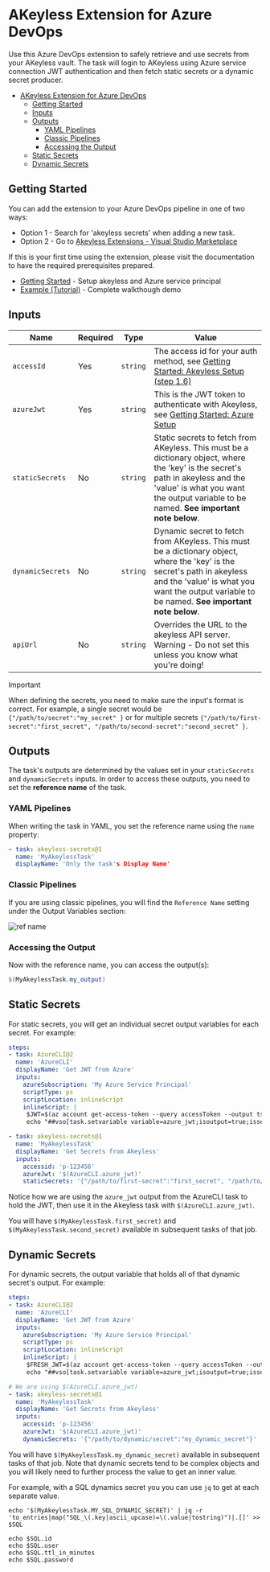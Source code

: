 # AKeyless Extension for Azure DevOps

Use this Azure DevOps extension to safely retrieve and use secrets from your AKeyless vault. The task will login to AKeyless using Azure service connection JWT authentication and then fetch static secrets or a dynamic secret producer.

- [AKeyless Extension for Azure DevOps](#akeyless-extension-for-azure-devops)
  - [Getting Started](#getting-started)
  - [Inputs](#inputs)
  - [Outputs](#outputs)
    - [YAML Pipelines](#yaml-pipelines)
    - [Classic Pipelines](#classic-pipelines)
    - [Accessing the Output](#accessing-the-output)
  - [Static Secrets](#static-secrets)
  - [Dynamic Secrets](#dynamic-secrets)

## Getting Started

You can add the extension to your Azure DevOps pipeline in one of two ways:

- Option 1 - Search for 'akeyless secrets' when adding a new task.
- Option 2 - Go to [Akeyless Extensions - Visual Studio Marketplace](https://marketplace.visualstudio.com/items?itemName=LancelotSoftware.akeyless-extensions)

If this is your first time using the extension, please visit the documentation to have the required prerequisites prepared.

- [Getting Started](https://github.com/LanceMcCarthy/akeyless-extension-azdo/blob/main/docs/getting-started.md) - Setup akeyless and Azure service principal
- [Example (Tutorial)](https://github.com/LanceMcCarthy/akeyless-extension-azdo/blob/main/docs/examples.md) - Complete walkthough demo

## Inputs

| Name | Required | Type | Value |
|------|----------|------|-------|
| `accessId` | Yes | `string`  | The access id for your auth method, see [Getting Started: Akeyless Setup (step 1.6)](https://github.com/LanceMcCarthy/akeyless-extension-azdo/blob/main/docs/getting-started.md#akeyless-setup) |
| `azureJwt`  | Yes | `string`  | This is the JWT token to authenticate with Akeyless, see [Getting Started: Azure Setup](https://github.com/LanceMcCarthy/akeyless-extension-azdo/blob/main/docs/getting-started.md#azure-setup) |
| `staticSecrets` | No | `string` | Static secrets to fetch from AKeyless. This must be a dictionary object, where the 'key' is the secret's path in akeyless and the 'value' is what you want the output variable to be named. **See important note below**. |
| `dynamicSecrets` | No | `string` | Dynamic secret to fetch from AKeyless. This must be a dictionary object, where the 'key' is the secret's path in akeyless and the 'value' is what you want the output variable to be named. **See important note below**. |
| `apiUrl` | No | `string`  | Overrides the URL to the akeyless API server. Warning - Do not set this unless you know what you're doing! |

> [!IMPORTANT]
> When defining the secrets, you need to make sure the input's format is correct. For example, a single secret would be `{"/path/to/secret":"my_secret" }` or for multiple secrets `{"/path/to/first-secret":"first_secret", "/path/to/second-secret":"second_secret" }`.

## Outputs

The task's outputs are determined by the values set in your `staticSecrets` and `dynamicSecrets` inputs. In order to access these outputs, you need to set the **reference name** of the task.

### YAML Pipelines

When writing the task in YAML, you set the reference name using the `name` property:

```yml
- task: akeyless-secrets@1
  name: 'MyAkeylessTask'
  displayName: 'Only the task's Display Name'
```

### Classic Pipelines

If you are using classic pipelines, you will find the  `Reference Name` setting under the Output Variables section:

![ref name](https://github.com/LanceMcCarthy/akeyless-extension-azdo/assets/3520532/a7109870-2660-43f2-9878-42ee6f1dfe6a)

### Accessing the Output

Now with the reference name, you can access the output(s):

```powershell
$(MyAkeylessTask.my_output)
```

## Static Secrets

For static secrets, you will get an individual secret output variables for each secret. For example:

```yaml
steps:
- task: AzureCLI@2
  name: 'AzureCLI'
  displayName: 'Get JWT from Azure'
  inputs:
    azureSubscription: 'My Azure Service Principal'
    scriptType: ps
    scriptLocation: inlineScript
    inlineScript: |
     $JWT=$(az account get-access-token --query accessToken --output tsv)
     echo "##vso[task.setvariable variable=azure_jwt;isoutput=true;issecret=true]$JWT"

- task: akeyless-secrets@1
  name: 'MyAkeylessTask'
  displayName: 'Get Secrets from Akeyless'
  inputs:
    accessid: 'p-123456'
    azureJwt: '$(AzureCLI.azure_jwt)'
    staticSecrets: '{"/path/to/first-secret":"first_secret", "/path/to/second-secret":"second_secret" }'
```
Notice how we are using the `azure_jwt` output from the AzureCLI task to hold the JWT, then use it in the Akeyless task with `$(AzureCLI.azure_jwt)`.

You will have `$(MyAkeylessTask.first_secret)` and  `$(MyAkeylessTask.second_secret)` available in subsequent tasks of that job.

## Dynamic Secrets

For dynamic secrets, the output variable that holds all of that dynamic secret's output. For example:

```yaml
steps:
- task: AzureCLI@2
  name: 'AzureCLI'
  displayName: 'Get JWT from Azure'
  inputs:
    azureSubscription: 'My Azure Service Principal'
    scriptType: ps
    scriptLocation: inlineScript
    inlineScript: |
     $FRESH_JWT=$(az account get-access-token --query accessToken --output tsv)
     echo "##vso[task.setvariable variable=azure_jwt;isoutput=true;issecret=true]$FRESH_JWT"

# We are using $(AzureCLI.azure_jwt)
- task: akeyless-secrets@1
  name: 'MyAkeylessTask'
  displayName: 'Get Secrets from Akeyless'
  inputs:
    accessid: 'p-123456'
    azureJwt: '$(AzureCLI.azure_jwt)'
    dynamicSecrets: '{"/path/to/dynamic/secret":"my_dynamic_secret"}'
```

You will have `$(MyAkeylessTask.my_dynamic_secret)` available in subsequent tasks of that job. Note that dynamic secrets tend to be complex objects and you will likely need to further process the value to get an inner value.

For example, with a SQL dynamics secret you you can use `jq` to get at each separate value.

```
echo '$(MyAkeylessTask.MY_SQL_DYNAMIC_SECRET)' | jq -r 'to_entries|map("SQL_\(.key|ascii_upcase)=\(.value|tostring)")|.[]' >> $SQL

echo $SQL.id
echo $SQL.user
echo $SQL.ttl_in_minutes
echo $SQL.password
```
